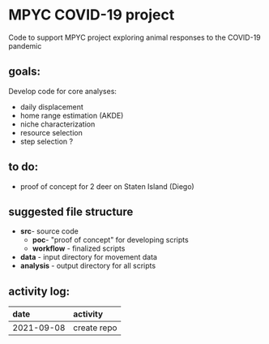 # MPYC COVID-19 project

Code to support MPYC project exploring animal responses to the COVID-19 pandemic

## goals:
Develop code for core analyses:
* daily displacement
* home range estimation (AKDE)
* niche characterization
* resource selection
* step selection ?

## to do:
* proof of concept for 2 deer on Staten Island (Diego)

## suggested file structure
* **src**- source code
  * **poc**- "proof of concept" for developing scripts
  * **workflow** - finalized scripts
* **data** - input directory for movement data
* **analysis** - output directory for all scripts

## activity log:

|date|activity|
|:-|:------------|
|2021-09-08|create repo|
